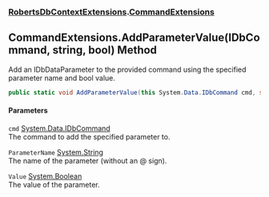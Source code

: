 ### [RobertsDbContextExtensions](RobertsDbContextExtensions 'RobertsDbContextExtensions').[CommandExtensions](CommandExtensions 'RobertsDbContextExtensions.CommandExtensions')
## CommandExtensions.AddParameterValue(IDbCommand, string, bool) Method
Add an IDbDataParameter to the provided command using the specified
parameter name and bool value.
```csharp
public static void AddParameterValue(this System.Data.IDbCommand cmd, string ParameterName, bool Value);
```
#### Parameters
<a name='RobertsDbContextExtensions_CommandExtensions_AddParameterValue(System_Data_IDbCommand_string_bool)_cmd'></a>
`cmd` [System.Data.IDbCommand](https://docs.microsoft.com/en-us/dotnet/api/System.Data.IDbCommand 'System.Data.IDbCommand')  
The command to add the specified parameter to.
  
<a name='RobertsDbContextExtensions_CommandExtensions_AddParameterValue(System_Data_IDbCommand_string_bool)_ParameterName'></a>
`ParameterName` [System.String](https://docs.microsoft.com/en-us/dotnet/api/System.String 'System.String')  
The name of the parameter (without an @ sign).
  
<a name='RobertsDbContextExtensions_CommandExtensions_AddParameterValue(System_Data_IDbCommand_string_bool)_Value'></a>
`Value` [System.Boolean](https://docs.microsoft.com/en-us/dotnet/api/System.Boolean 'System.Boolean')  
The value of the parameter.
  
